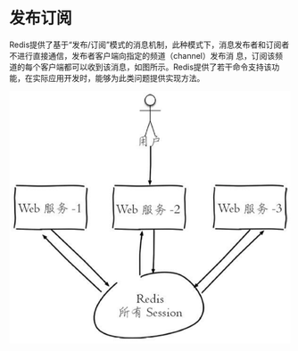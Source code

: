 # 发布订阅

Redis提供了基于“发布/订阅”模式的消息机制，此种模式下，消息发布者和订阅者不进行直接通信，发布者客户端向指定的频道（channel）发布消 息，订阅该频道的每个客户端都可以收到该消息，如图所示。Redis提供了若干命令支持该功能，在实际应用开发时，能够为此类问题提供实现方法。

![](../../.gitbook/assets/image%20%2882%29.png)

